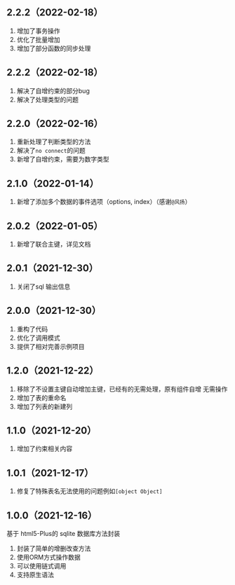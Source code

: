 ## 2.2.2（2022-02-18）

1. 增加了事务操作
2. 优化了批量增加
3. 增加了部分函数的同步处理

## 2.2.2（2022-02-18）

1. 解决了自增约束的部分bug
2. 解决了处理类型的问题

## 2.2.0（2022-02-16）

1. 重新处理了判断类型的方法
2. 解决了`no connect`的问题
3. 新增了自增约束，需要为数字类型

## 2.1.0（2022-01-14）

1. 新增了添加多个数据的事件选项（options, index）（感谢`@风扬`）
## 2.0.2（2022-01-05）
1. 新增了联合主键，详见文档
## 2.0.1（2021-12-30）
1. 关闭了sql 输出信息
## 2.0.0（2021-12-30）
1. 重构了代码
2. 优化了调用模式
3. 提供了相对完善示例项目
## 1.2.0（2021-12-22）
1. 移除了不设置主键自动增加主键，已经有的无需处理，原有组件自增 无需操作
2. 增加了表的重命名
3. 增加了列表的新建列
## 1.1.0（2021-12-20）
1. 增加了约束相关内容
## 1.0.1（2021-12-17）
1. 修复了特殊表名无法使用的问题例如`[object Object]`
## 1.0.0（2021-12-16）
基于 html5-Plus的 sqlite 数据库方法封装
1. 封装了简单的增删改查方法
2. 使用ORM方式操作数据
3. 可以使用链式调用
4. 支持原生语法
